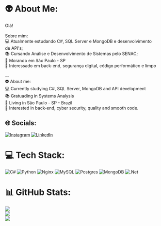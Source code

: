 # 👽 About Me:
Olá! <br><br>Sobre mim:<br>💻 Atualmente estudando C#, SQL Server e MongoDB e desenvolvimento de API's;<br>📚 Cursando Análise e Desenvolvimento de Sistemas pelo SENAC;<br>🏢 Morando em São Paulo - SP<br>
🤖 Interessado em back-end, segurança digital, código performático e limpo<br><br>-- <br> 👽 About me:<br>💻 Currently studying C#, SQL Server, MongoDB and API development<br>📚 Gratuading in Systems Analysis<br>🏢 Living in São Paulo - SP - Brazil<br>🤖 Interested in back-end, cyber security, quality and smooth code. 


## 🌐 Socials:
[![Instagram](https://img.shields.io/badge/Instagram-%23E4405F.svg?logo=Instagram&logoColor=white)](https://instagram.com/bgogna.93) [![LinkedIn](https://img.shields.io/badge/LinkedIn-%230077B5.svg?logo=linkedin&logoColor=white)](https://linkedin.com/in/brunogorga) 

# 💻 Tech Stack:
![C#](https://img.shields.io/badge/c%23-%23239120.svg?style=for-the-badge&logo=csharp&logoColor=white) ![Python](https://img.shields.io/badge/python-3670A0?style=for-the-badge&logo=python&logoColor=ffdd54) ![Nginx](https://img.shields.io/badge/nginx-%23009639.svg?style=for-the-badge&logo=nginx&logoColor=white) ![MySQL](https://img.shields.io/badge/mysql-%2300000f.svg?style=for-the-badge&logo=mysql&logoColor=white) ![Postgres](https://img.shields.io/badge/postgres-%23316192.svg?style=for-the-badge&logo=postgresql&logoColor=white) ![MongoDB](https://img.shields.io/badge/MongoDB-%234ea94b.svg?style=for-the-badge&logo=mongodb&logoColor=white) ![.Net](https://img.shields.io/badge/.NET-5C2D91?style=for-the-badge&logo=.net&logoColor=white)


# 📊 GitHub Stats:
![](https://github-readme-stats.vercel.app/api?username=bruno-gorga&theme=onedark&hide_border=false&include_all_commits=true&count_private=true)<br/>
![](https://github-readme-streak-stats.herokuapp.com/?user=bruno-gorga&theme=onedark&hide_border=false)<br/>
![](https://github-readme-stats.vercel.app/api/top-langs/?username=bruno-gorga&theme=onedark&hide_border=false&include_all_commits=true&count_private=true&layout=compact)
<!-- Proudly created with GPRM ( https://gprm.itsvg.in ) -->
